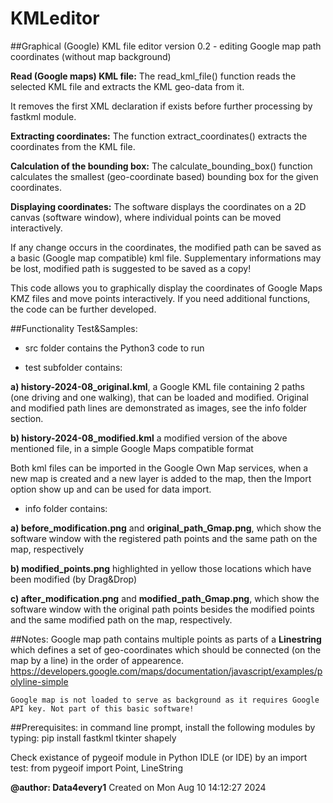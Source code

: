 # KMLeditor 

##Graphical (Google) KML file editor
version 0.2 - editing Google map path coordinates (without map background)

**Read (Google maps) KML file:** The read_kml_file() function reads the selected KML file and extracts the KML geo-data from it.

It removes the first XML declaration if exists before further processing by fastkml module.

**Extracting coordinates:** The function extract_coordinates() extracts the coordinates from the KML file.

**Calculation of the bounding box:** The calculate_bounding_box() function calculates the smallest (geo-coordinate based) bounding box for the given coordinates.

**Displaying coordinates:** The software displays the coordinates on a 2D canvas (software window), where individual points can be moved interactively.

If any change occurs in the coordinates, the modified path can be saved as a basic (Google map compatible) kml file. Supplementary informations may be lost, modified path is suggested to be saved as a copy!

This code allows you to graphically display the coordinates of Google Maps KMZ files and move points interactively. If you need additional functions, the code can be further developed.

##Functionality Test&Samples:
- src folder contains the Python3 code to run

 - test subfolder contains:
 
 **a) history-2024-08_original.kml**, a Google KML file containing 2 paths (one driving and one walking), that can be loaded and modified. Original and modified path lines are demonstrated as images, see the info folder section.
 
 **b) history-2024-08_modified.kml** a modified version of the above mentioned file, in a simple Google Maps compatible format

Both kml files can be imported in the Google Own Map services, when a new map is created and a new layer is added to the map, then the Import option show up and can be used for data import.
 
- info folder contains:

 **a) before_modification.png** and **original_path_Gmap.png**, which show the software window with the registered path points and the same path on the map, respectively
 
 **b) modified_points.png** highlighted in yellow those locations which have been modified (by Drag&Drop)

 **c) after_modification.png** and **modified_path_Gmap.png**, which show the software window with the original path points besides the modified points and the same modified path on the map, respectively.

##Notes: 
    Google map path contains multiple points as parts of a **Linestring** which defines a set of geo-coordinates which should be connected (on the map by a line) in the order of appearence. https://developers.google.com/maps/documentation/javascript/examples/polyline-simple
	
    Google map is not loaded to serve as background as it requires Google API key. Not part of this basic software!

##Prerequisites:
in command line prompt, install the following modules by typing:
pip install fastkml tkinter shapely

Check existance of pygeoif module in Python IDLE (or IDE) by an import test:
from pygeoif import Point, LineString

**@author: Data4every1**
Created on Mon Aug 10 14:12:27 2024